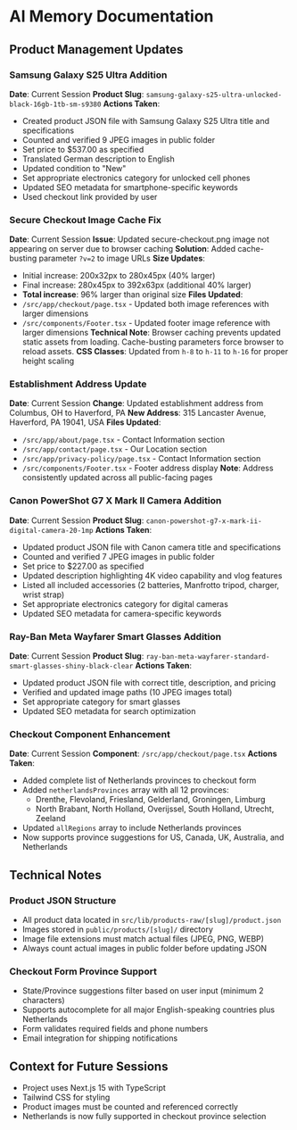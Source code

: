 # AI Memory Documentation

## Product Management Updates

### Samsung Galaxy S25 Ultra Addition
**Date**: Current Session
**Product Slug**: `samsung-galaxy-s25-ultra-unlocked-black-16gb-1tb-sm-s9380`
**Actions Taken**:
- Created product JSON file with Samsung Galaxy S25 Ultra title and specifications
- Counted and verified 9 JPEG images in public folder
- Set price to $537.00 as specified
- Translated German description to English
- Updated condition to "New"
- Set appropriate electronics category for unlocked cell phones
- Updated SEO metadata for smartphone-specific keywords
- Used checkout link provided by user

### Secure Checkout Image Cache Fix
**Date**: Current Session
**Issue**: Updated secure-checkout.png image not appearing on server due to browser caching
**Solution**: Added cache-busting parameter `?v=2` to image URLs
**Size Updates**: 
- Initial increase: 200x32px to 280x45px (40% larger)
- Final increase: 280x45px to 392x63px (additional 40% larger)
- **Total increase**: 96% larger than original size
**Files Updated**:
- `/src/app/checkout/page.tsx` - Updated both image references with larger dimensions
- `/src/components/Footer.tsx` - Updated footer image reference with larger dimensions
**Technical Note**: Browser caching prevents updated static assets from loading. Cache-busting parameters force browser to reload assets.
**CSS Classes**: Updated from `h-8` to `h-11` to `h-16` for proper height scaling

### Establishment Address Update
**Date**: Current Session
**Change**: Updated establishment address from Columbus, OH to Haverford, PA
**New Address**: 315 Lancaster Avenue, Haverford, PA 19041, USA
**Files Updated**:
- `/src/app/about/page.tsx` - Contact Information section
- `/src/app/contact/page.tsx` - Our Location section
- `/src/app/privacy-policy/page.tsx` - Contact Information section
- `/src/components/Footer.tsx` - Footer address display
**Note**: Address consistently updated across all public-facing pages

### Canon PowerShot G7 X Mark II Camera Addition
**Date**: Current Session
**Product Slug**: `canon-powershot-g7-x-mark-ii-digital-camera-20-1mp`
**Actions Taken**:
- Updated product JSON file with Canon camera title and specifications
- Counted and verified 7 JPEG images in public folder
- Set price to $227.00 as specified
- Updated description highlighting 4K video capability and vlog features
- Listed all included accessories (2 batteries, Manfrotto tripod, charger, wrist strap)
- Set appropriate electronics category for digital cameras
- Updated SEO metadata for camera-specific keywords

### Ray-Ban Meta Wayfarer Smart Glasses Addition
**Date**: Current Session
**Product Slug**: `ray-ban-meta-wayfarer-standard-smart-glasses-shiny-black-clear`
**Actions Taken**:
- Updated product JSON file with correct title, description, and pricing
- Verified and updated image paths (10 JPEG images total)
- Set appropriate category for smart glasses
- Updated SEO metadata for search optimization

### Checkout Component Enhancement
**Date**: Current Session
**Component**: `/src/app/checkout/page.tsx`
**Actions Taken**:
- Added complete list of Netherlands provinces to checkout form
- Added `netherlandsProvinces` array with all 12 provinces:
  - Drenthe, Flevoland, Friesland, Gelderland, Groningen, Limburg
  - North Brabant, North Holland, Overijssel, South Holland, Utrecht, Zeeland
- Updated `allRegions` array to include Netherlands provinces
- Now supports province suggestions for US, Canada, UK, Australia, and Netherlands

## Technical Notes

### Product JSON Structure
- All product data located in `src/lib/products-raw/[slug]/product.json`
- Images stored in `public/products/[slug]/` directory
- Image file extensions must match actual files (JPEG, PNG, WEBP)
- Always count actual images in public folder before updating JSON

### Checkout Form Province Support
- State/Province suggestions filter based on user input (minimum 2 characters)
- Supports autocomplete for all major English-speaking countries plus Netherlands
- Form validates required fields and phone numbers
- Email integration for shipping notifications

## Context for Future Sessions
- Project uses Next.js 15 with TypeScript
- Tailwind CSS for styling
- Product images must be counted and referenced correctly
- Netherlands is now fully supported in checkout province selection